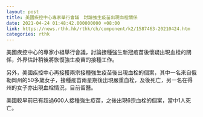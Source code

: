 ```yaml
---
layout: post
title: 美國疾控中心專家舉行會議　討論強生疫苗出現血栓關係
date: 2021-04-24 01:48:42.000000000 +08:00
link: https://news.rthk.hk/rthk/ch/component/k2/1587463-20210424.htm
categories: rthk
---
```


美國疾控中心的專家小組舉行會議，討論接種強生新冠疫苗後懷疑出現血栓的關係，外界估計稍後將恢復強生疫苗的接種工作。

另外，美國疾控中心再接獲兩宗接種強生疫苗後出現血栓的個案，其中一名來自俄勒岡州的50多歲女子，接種疫苗兩星期後出現嚴重血栓，及後死亡，另一名在得州的女子亦出現血栓情況，目前留醫。

美國較早前已有超過600人接種強生疫苗，之後出現6宗血栓的個案，當中1人死亡。
